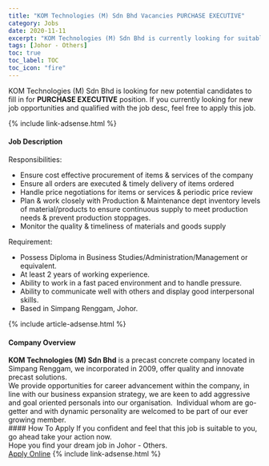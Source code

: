 ```yaml
---
title: "KOM Technologies (M) Sdn Bhd Vacancies PURCHASE EXECUTIVE" 
category: Jobs 
date: 2020-11-11 
excerpt: "KOM Technologies (M) Sdn Bhd is currently looking for suitable person to fill in the PURCHASE EXECUTIVE which positioned at Johor - Others" 
tags: [Johor - Others] 
toc: true 
toc_label: TOC 
toc_icon: "fire" 
--- 
```


<p>KOM Technologies (M) Sdn Bhd is looking for new potential candidates to fill in for <b>PURCHASE EXECUTIVE</b> position. If you currently looking for new job opportunities and qualified with the job desc, feel free to apply this job.
</p>{% include link-adsense.html %} 
<div><div><div><h4>Job Description</h4></div></div><div><div><span><div><div>Responsibilities:</div><ul><li>Ensure cost effective procurement of items &amp; services of the company</li><li>Ensure all orders are executed &amp; timely delivery of items ordered</li><li>Handle price negotiations for items or services &amp; periodic price review</li><li>Plan &amp; work closely with Production &amp; Maintenance dept inventory levels of material/products to ensure continuous supply to meet production needs &amp; prevent production stoppages.</li><li>Monitor the quality &amp; timeliness of materials and goods supply</li></ul><div>Requirement:</div><ul><li>Possess Diploma in Business Studies/Administration/Management or equivalent.</li><li>At least 2 years of working experience.</li><li>Ability to work in a fast paced environment and to handle pressure.</li><li>Ability to communicate well with others and display good interpersonal skills.</li><li>Based in Simpang Renggam, Johor.</li></ul></div></span></div></div></div> 
{% include article-adsense.html %} 
<div><div><div><h4>Company Overview</h4></div></div><div><div><span><div><div><strong>KOM Technologies (M) Sdn Bhd</strong> is a precast concrete company located in Simpang Renggam, we incorporated in 2009, offer quality and innovate precast solutions.</div>
<div>We provide opportunities for career advancement within the company, in line with our business expansion strategy, we are keen to add aggressive and goal oriented personals into our organisation.&#160; Individual whom are go-getter and with dynamic personality are welcomed to be part of our ever growing member.</div></div></span></div></div></div> 
#### How To Apply 
If you confident and feel that this job is suitable to you, go ahead take your action now. <br/> 
Hope you find your dream job in Johor - Others. <br/> 
<a href="https://www.jobstreet.com.my/en/job/purchase-executive-4421834?jobId=jobstreet-my-job-4421834&sectionRank=26&token=0~6dc242b6-0237-4553-a70d-8553491e8a50&fr=SRP%20View%20In%20New%20Ta" class="btn btn--info" target="_blank" rel="nofollow noopenner">Apply Online</a> 
{% include link-adsense.html %} 